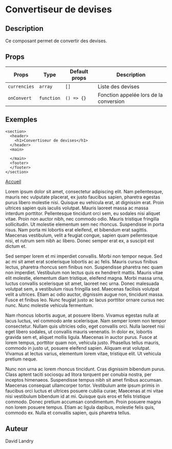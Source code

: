 # Convertiseur de devises
## Description
Ce composant permet de convertir des devises.
## Props
| Props | Type | Default props | Description |
| ----- | ---- | ------------- | ----------- |
| `currencies` | `array` | `[]` | Liste des devises |
| `onConvert` | `function` | `() => {}` | Fonction appelée lors de la conversion |
## Exemples
```
<section>
  <header>
    <h1>Convertiseur de devises</h1>
  </header>
  <main>
  
  </main>
  <footer>
  </footer>
</section>
```
[Accueil](/)

Lorem ipsum dolor sit amet, consectetur adipiscing elit. Nam pellentesque, mauris nec vulputate placerat, ex justo faucibus sapien, pharetra egestas purus libero molestie nisi. Quisque eu vehicula erat, at dignissim erat. Proin ultrices sapien quis iaculis volutpat. Mauris laoreet massa ac massa interdum porttitor. Pellentesque tincidunt orci sem, eu sodales nisi aliquet vitae. Proin non auctor nibh, nec commodo odio. Mauris tristique fringilla sollicitudin. Ut molestie elementum sem nec rhoncus. Suspendisse in porta risus. Nam porta mi lobortis erat eleifend, et bibendum erat sagittis. Maecenas vestibulum, velit a feugiat congue, sapien quam pellentesque nisi, et rutrum sem nibh ac libero. Donec semper erat ex, a suscipit est dictum et.

Sed semper lorem et mi imperdiet convallis. Morbi non tempor neque. Sed ac mi sit amet erat scelerisque lobortis ac ac felis. Mauris cursus finibus lectus, pharetra rhoncus sem finibus non. Suspendisse pharetra nec quam non imperdiet. Vestibulum non lectus quis ex hendrerit mattis. Mauris vitae elit molestie, elementum diam tristique, eleifend magna. Morbi massa urna, luctus convallis scelerisque sit amet, laoreet nec urna. Donec malesuada volutpat sem, a vestibulum risus fringilla sed. Maecenas facilisis volutpat velit a ultrices. Etiam ac odio auctor, dignissim augue non, tincidunt massa. Fusce et finibus leo. Nunc feugiat justo ac lacus porttitor ornare cursus nec nunc. Nunc molestie vehicula fermentum.

Nam rhoncus lobortis augue, at posuere libero. Vivamus egestas nulla at lacus luctus, vel commodo ante scelerisque. Nam semper lorem non tempor consectetur. Nullam quis ultricies odio, eget convallis orci. Nulla laoreet nisi eget libero sodales, ut convallis mauris venenatis. In dolor ex, lobortis gravida sem et, aliquet mollis ligula. Maecenas in auctor purus. Fusce at lorem tempus, porttitor quam non, vehicula justo. Phasellus tellus mauris, commodo in justo ut, posuere eleifend sapien. Aliquam erat volutpat. Vivamus at lectus varius, elementum lorem vitae, tristique elit. Ut vehicula pretium neque.

Nunc non urna ac lorem rhoncus tincidunt. Cras dignissim bibendum purus. Class aptent taciti sociosqu ad litora torquent per conubia nostra, per inceptos himenaeos. Suspendisse tempus nibh sit amet finibus accumsan. Maecenas consequat ullamcorper tortor. Vestibulum ante ipsum primis in faucibus orci luctus et ultrices posuere cubilia curae; Maecenas at mi vitae nisi vestibulum bibendum id at mi. Quisque quis eros et felis tristique commodo. Donec pretium accumsan condimentum. Proin posuere magna non lorem posuere tempus. Etiam ac ligula dapibus, molestie felis quis, commodo ex. Nulla et convallis sapien, quis pharetra tellus.

## Auteur
David Landry
